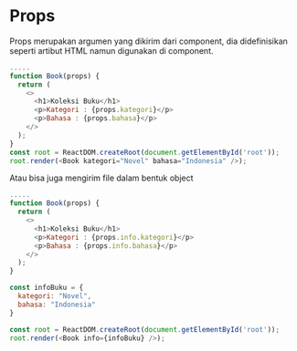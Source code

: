 # Props

Props merupakan argumen yang dikirim dari component, dia didefinisikan seperti artibut HTML namun digunakan di component.

``` javascript
.....
function Book(props) {
  return (
    <>
      <h1>Koleksi Buku</h1>
      <p>Kategori : {props.kategori}</p>
      <p>Bahasa : {props.bahasa}</p>
    </>
  );
}
const root = ReactDOM.createRoot(document.getElementById('root'));
root.render(<Book kategori="Novel" bahasa="Indonesia" />);
```

Atau bisa juga mengirim file dalam bentuk object

``` javascript
.....
function Book(props) {
  return (
    <>
      <h1>Koleksi Buku</h1>
      <p>Kategori : {props.info.kategori}</p>
      <p>Bahasa : {props.info.bahasa}</p>
    </>
  );
}

const infoBuku = {
  kategori: "Novel",
  bahasa: "Indonesia"
}

const root = ReactDOM.createRoot(document.getElementById('root'));
root.render(<Book info={infoBuku} />);
```